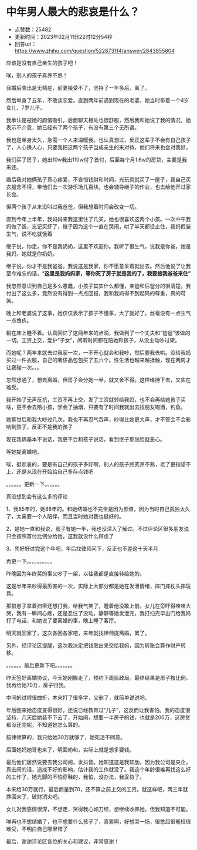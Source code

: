 # 中年男人最大的悲哀是什么？
- 点赞数：25482
- 更新时间：2023年02月11日22时12分54秒
- 回答url：https://www.zhihu.com/question/522873114/answer/2843855804
<body>
 <p data-pid="xoHMsxz8">应该是没有自己亲生的孩子吧！</p>
 <p data-pid="EO0AYJ-y">唉，别人的孩子真养不熟！</p>
 <p data-pid="wlKndGXZ">我婚后查出是无精症，前妻接受不了，坚持了一年多后，离了。</p>
 <p data-pid="Sq8UffEK">然后单身了五年，不敢谈恋爱。直到两年前遇到现在的老婆，她当时带着一个4岁女儿，7岁儿子。</p>
 <p data-pid="dIcphbrr">我承认是被她的颜值吸引，后面聊天相处也很舒服，然后我和她说了我的情况，她表示不介意，她已经有了两个孩子，有没有第三个无所谓。</p>
 <p data-pid="WFBpuQ42">我也是单身太久，急需一个人来温暖我。也认真想过，反正这辈子不会有自己孩子了，人心换人心，只要我把这两个孩子当成亲生的来对待，他们将来也会对我好。</p>
 <p data-pid="GHvHsiup">我们买了房子，她出10w我出110w付了首付，后面每个月1.6w的房贷，主要是我来还。</p>
 <p data-pid="AiXX0_E5">婚后我对她俩孩子真心疼爱，不吝惜钱财和时间，光玩具就买了一屋子，我自己买衣服舍不得，带他们去一次游乐场几百块。也会辅导继子的作业，也去给他开过家长会。</p>
 <p data-pid="BQ4JLqI0">但两个孩子从来没叫过我爸爸，但我想着时间会改变一切。</p>
 <p data-pid="JQLfgikg">直到今年上半年，我妈妈来我这里住了几天，她也很喜欢这两个小孩。一次中午我妈做了饭，忘记买虾了，继子因为这个一直在哭闹，哄了半天都没止住，我妈假装生气，说不吃就饿着</p>
 <p data-pid="abFg7_Z-">继子说，你走，你不是我奶奶，这里不欢迎你。我听了很生气，说我是你爸，她是我妈，她就是你奶奶。</p>
 <p data-pid="LuAfmktM">继子说，你才不是我爸爸。我说这是我家，你不愿意呆着就出去。然后他说了让我至今难忘的话，“<b>这里是我妈妈家，等你死了房子就是我的了，我要接我爸爸来住”</b></p>
 <p data-pid="C9G0Wa7L">我忽然意识到自己是多么愚蠢，小孩子其实什么都懂，亲爸和后爸分的很清楚。我付出了这么多，竟然没有得到一点点回报，我和我妈得不到起码的尊重，真的可笑。</p>
 <p data-pid="V1v2dSOr">晚上和老婆说了这事，她仅仅表示了孩子不懂事，大了就好了。丝毫没有一点生气一点愧疚。</p>
 <p data-pid="-fHLBhPE">躺在床上睡不着。认真回忆了这两年来的点滴，我做到了一个丈夫和“爸爸”该做的一切。工资上交，爱护“子女”，闲暇时间都在陪她和孩子，从没主动吵过架。</p>
 <p data-pid="y6uniuHF">而她呢？两年来就去过我家一次，一不开心就会和我吵，然后要我去哄。没给我妈买过一件衣服，自己的奢侈品包包买了五六个。性生活也越来越抵触，现在两周才让我碰一次。。。</p>
 <p data-pid="s8jJQmbz">忽然想通了，想去离婚，但房子会分她一半，就又舍不得。这样维持下去，又实在难受。</p>
 <p data-pid="8a2C6wLJ">我开始了无声反抗，工资不再上交，发了工资就转给我妈，也不会再给她孩子买啥，更不会去陪小孩，学会了抽烟，只要有了时间我就出去找朋友喝酒，钓鱼。</p>
 <p data-pid="GUkd4WXU">她察觉后和我大吵过几次，我也不再忍气吞声，吵得比她更大声，才不管会不会影响到孩子，反正不是我的孩子</p>
 <p data-pid="wrfPa7kc">现在我俩基本不说话，我更不会和孩子说话，看到继子那张脸就恶心。</p>
 <p data-pid="8LJCtClT">等她提离婚吧。</p>
 <p data-pid="H5Ttq2_o">唉，挺悲哀的，要是有自己的孩子多好啊，别人的孩子终究养不熟，老了更指望不上，还是从现在开始给自己多存点钱吧</p>
 <p data-pid="uIrkRZsk">。。。。。。更新一下。。。。。。</p>
 <p data-pid="EzdHDCod">真没想到会有这么多的评论</p>
 <p data-pid="c69A1lfa">1、我85年的，她88年的。和她结婚也不完全是因为颜值，因为当时自己孤独太久了，太需要一个人陪伴，而且当时她对我也挺好的。</p>
 <p data-pid="92lDw5Va">2、是她一直和我说，房子有她一半，我也没深入了解过。不过评论区很多朋友说只会按照首付比例分给她，这我就没什么顾虑了</p>
 <p data-pid="EmGl8q6-">3、先好好过完这个年吧，年后找律师问下，反正也不差这十天半月</p>
 <p data-pid="pmpmbvsF">再更一下。。。。。。。。。。</p>
 <p data-pid="cM_BZBht">昨晚因为年终奖的事又吵了一架，以往我都是直接转给她的。</p>
 <p data-pid="ocX_b0gO">这是半年来吵得最厉害的一次，实际上大部分都是她在发泄情绪，摔门摔枕头摔玩具。</p>
 <p data-pid="wzLfAtTz">那狼崽子拿着扫帚还想打我，给我气笑了，瞪着他没敢上前。女儿在旁吓得哇哇大哭，我有一瞬间心疼，还是忍住了没动。静静等她发泄完，我打扫完毕出门给我妈打了电话，和她说了要离婚的事，晚上睡了客厅。</p>
 <p data-pid="K7HfyzPm">明天就回家了，这次各回各家吧，来年就找律师提离婚，累了。</p>
 <p data-pid="hTnJsrqd">另外，经评论区提醒，这次我决定把钱取出来交给我妈，因为转账会算作财产转移。</p>
 <p data-pid="KMtQC4Pp">。。。。。。最后更新下吧。。。。。。。</p>
 <p data-pid="IV8vadOD">昨天签好离婚协议，今天她刚搬走了，预约下周民政局。最终结果是房子按比例，我再给她70万，房子归我。</p>
 <p data-pid="0TAwV4lv">中间的过程很曲折，本来打了很多字，又删了，就简单说说吧。</p>
 <p data-pid="-eSKOyBy">年后回来她态度变得很好，还说已经教育过“儿子”，这反而让我害怕。我的态度很坚持，几天后她装不下去了，开始闹，想要一半房子的钱，也就是200万，这房贷都没还完呢，不知道她怎么算的。</p>
 <p data-pid="6IvFlNew">按律师算的，我只给她30万就够了，她死活不同意。</p>
 <p data-pid="3WBvGa8X">后面她妈她哥也来了，明面劝和，实际上就是想多要钱。</p>
 <p data-pid="WCMVlfng">最后他们居然说要去我公司闹，发抖音。她知道这是我软肋，因为我公司是央企，真去闹的话，造成不好的影响，估计我的工作就没了。我这个年龄很难再找这么好的工作了，她光脚的不怕穿鞋的，我怕，没办法，我妥协了。</p>
 <p data-pid="7R_OA4wR">本来给30万就行，最后商量到70，还不算之前上交的工资。就这样吧，两三年就挣回来了，破财消灾吧。</p>
 <p data-pid="lmIEY7tn">女儿对我感情很深，不想走，哭得我心如刀绞，想继续收养她，但我知道不可能。</p>
 <p data-pid="ygjZj9If">唉再也不想结婚了，也不想要什么孩子了，真累啊，好想哭一场，很憋屈很冤枉很难受，不明白自己哪里错了</p>
 <p data-pid="GtPtscsC">最后，谢谢评论区各位的关心和建议，非常感谢！</p>
 <p></p>
</body>